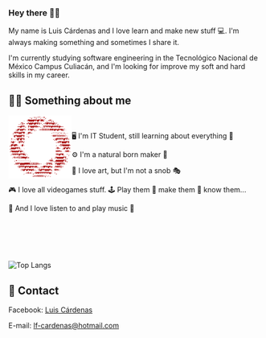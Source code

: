 ### Hey there 👋🏽
My name is Luis Cárdenas and I love learn and make new stuff 💻. I'm always making something and sometimes I share it.

I'm currently studying software engineering in the Tecnológico Nacional de México Campus Culiacán, and I'm looking for improve my soft and hard skills in my career.

## 👨🏽 Something about me
<p>
<img width="25%" alt="hello there" align="left" src="https://github.com/luizon/Luizon/blob/master/Assets/StillAlive.gif"/>
</p>
<br>

🖥 I'm IT Student, still learning about everything 📱

⚙ I'm a natural born maker 🔧

🎨 I love art, but I'm not a snob 🎭

🎮 I love all videogames stuff. 🕹 Play them 🔨 make them 👾 know them...

🎸 And I love listen to and play music 🎹

<br>
<br>
<br>
<br>

![Top Langs](https://github-readme-stats.vercel.app/api/top-langs/?username=luizon&layout=compact)

## 💬 Contact
Facebook: [Luis Cárdenas](https://www.facebook.com/P.Luizon.CV/)

E-mail: lf-cardenas@hotmail.com